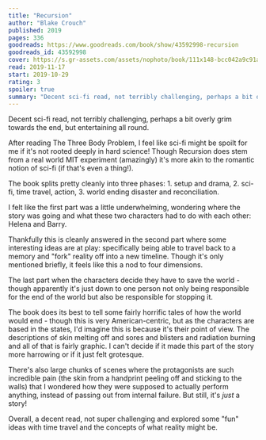 ```yaml
---
title: "Recursion"
author: "Blake Crouch"
published: 2019
pages: 336
goodreads: https://www.goodreads.com/book/show/43592998-recursion
goodreads_id: 43592998
cover: https://s.gr-assets.com/assets/nophoto/book/111x148-bcc042a9c91a29c1d680899eff700a03.png
read: 2019-11-17
start: 2019-10-29
rating: 3
spoiler: true
summary: "Decent sci-fi read, not terribly challenging, perhaps a bit overly grim towards the end, but entertaining all round."
---
```


Decent sci-fi read, not terribly challenging, perhaps a bit overly grim towards the end, but entertaining all round.  
  
After reading The Three Body Problem, I feel like sci-fi might be spoilt for me if it's not rooted deeply in hard science! Though Recursion does stem from a real world MIT experiment (amazingly) it's more akin to the romantic notion of sci-fi (if that's even a thing!).  
  
The book splits pretty cleanly into three phases: 1. setup and drama, 2. sci-fi, time travel, action, 3. world ending disaster and reconciliation.  
  
I felt like the first part was a little underwhelming, wondering where the story was going and what these two characters had to do with each other: Helena and Barry.  
  
Thankfully this is cleanly answered in the second part where some interesting ideas are at play: specifically being able to travel back to a memory and "fork" reality off into a new timeline. Though it's only mentioned briefly, it feels like this a nod to four dimensions.  
  
The last part when the characters decide they have to save the world - though apparently it's just down to one person not only being responsible for the end of the world but also be responsible for stopping it.  
  
The book does its best to tell some fairly horrific tales of how the world would end - though this is very American-centric, but as the characters are based in the states, I'd imagine this is because it's their point of view. The descriptions of skin melting off and sores and blisters and radiation burning and all of that is fairly graphic. I can't decide if it made this part of the story more harrowing or if it just felt grotesque.  
  
There's also large chunks of scenes where the protagonists are such incredible pain (the skin from a handprint peeling off and sticking to the walls) that I wondered how they were supposed to actually perform anything, instead of passing out from internal failure. But still, it's _just_ a story!  
  
Overall, a decent read, not super challenging and explored some "fun" ideas with time travel and the concepts of what reality might be.
